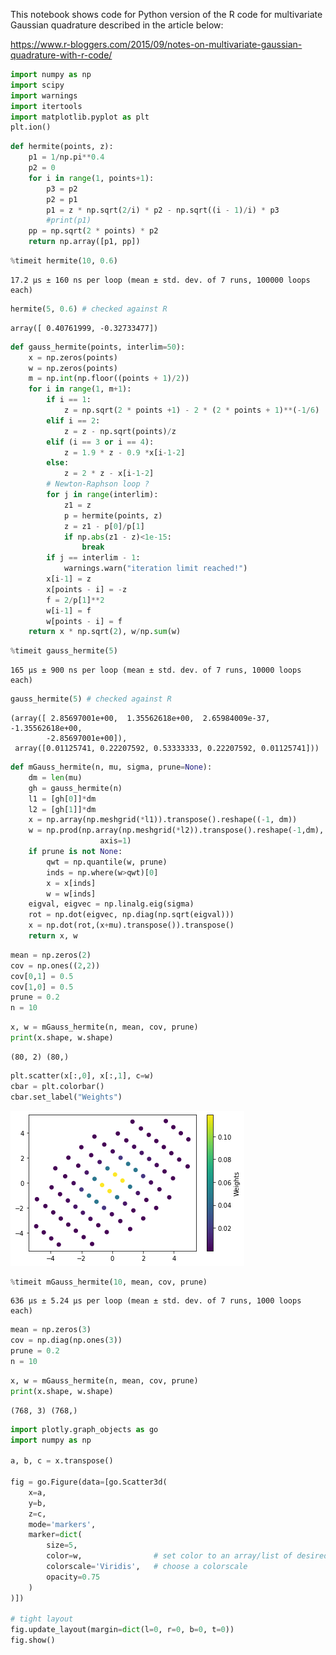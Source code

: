 This notebook shows code for Python version of the R code for multivariate Gaussian quadrature described in the article below:

https://www.r-bloggers.com/2015/09/notes-on-multivariate-gaussian-quadrature-with-r-code/


```python
import numpy as np
import scipy
import warnings
import itertools
import matplotlib.pyplot as plt
plt.ion()
```


```python
def hermite(points, z):
    p1 = 1/np.pi**0.4
    p2 = 0
    for i in range(1, points+1):
        p3 = p2
        p2 = p1
        p1 = z * np.sqrt(2/i) * p2 - np.sqrt((i - 1)/i) * p3
        #print(p1)
    pp = np.sqrt(2 * points) * p2
    return np.array([p1, pp])
```


```python
%timeit hermite(10, 0.6)
```

    17.2 µs ± 160 ns per loop (mean ± std. dev. of 7 runs, 100000 loops each)



```python
hermite(5, 0.6) # checked against R
```




    array([ 0.40761999, -0.32733477])




```python
def gauss_hermite(points, interlim=50):
    x = np.zeros(points)
    w = np.zeros(points)
    m = np.int(np.floor((points + 1)/2))
    for i in range(1, m+1):
        if i == 1:
            z = np.sqrt(2 * points +1) - 2 * (2 * points + 1)**(-1/6)
        elif i == 2:
            z = z - np.sqrt(points)/z
        elif (i == 3 or i == 4):
            z = 1.9 * z - 0.9 *x[i-1-2]
        else:
            z = 2 * z - x[i-1-2]
        # Newton-Raphson loop ?
        for j in range(interlim):
            z1 = z
            p = hermite(points, z)
            z = z1 - p[0]/p[1]
            if np.abs(z1 - z)<1e-15:
                break
        if j == interlim - 1:
            warnings.warn("iteration limit reached!")
        x[i-1] = z
        x[points - i] = -z
        f = 2/p[1]**2
        w[i-1] = f
        w[points - i] = f
    return x * np.sqrt(2), w/np.sum(w)
```


```python
%timeit gauss_hermite(5)
```

    165 µs ± 900 ns per loop (mean ± std. dev. of 7 runs, 10000 loops each)



```python
gauss_hermite(5) # checked against R
```




    (array([ 2.85697001e+00,  1.35562618e+00,  2.65984009e-37, -1.35562618e+00,
            -2.85697001e+00]),
     array([0.01125741, 0.22207592, 0.53333333, 0.22207592, 0.01125741]))




```python
def mGauss_hermite(n, mu, sigma, prune=None):
    dm = len(mu)
    gh = gauss_hermite(n)
    l1 = [gh[0]]*dm
    l2 = [gh[1]]*dm
    x = np.array(np.meshgrid(*l1)).transpose().reshape((-1, dm))
    w = np.prod(np.array(np.meshgrid(*l2)).transpose().reshape(-1,dm),
                    axis=1)
    if prune is not None:
        qwt = np.quantile(w, prune)
        inds = np.where(w>qwt)[0]
        x = x[inds]
        w = w[inds]
    eigval, eigvec = np.linalg.eig(sigma)
    rot = np.dot(eigvec, np.diag(np.sqrt(eigval)))
    x = np.dot(rot,(x+mu).transpose()).transpose()
    return x, w
```


```python
mean = np.zeros(2)
cov = np.ones((2,2))
cov[0,1] = 0.5
cov[1,0] = 0.5
prune = 0.2
n = 10
```


```python
x, w = mGauss_hermite(n, mean, cov, prune)
print(x.shape, w.shape)
```

    (80, 2) (80,)



```python
plt.scatter(x[:,0], x[:,1], c=w)
cbar = plt.colorbar()
cbar.set_label("Weights")
```


    
![png](output_11_0.png)
    



```python
%timeit mGauss_hermite(10, mean, cov, prune)
```

    636 µs ± 5.24 µs per loop (mean ± std. dev. of 7 runs, 1000 loops each)



```python
mean = np.zeros(3)
cov = np.diag(np.ones(3))
prune = 0.2
n = 10
```


```python
x, w = mGauss_hermite(n, mean, cov, prune)
print(x.shape, w.shape)
```

    (768, 3) (768,)



```python
import plotly.graph_objects as go
import numpy as np

a, b, c = x.transpose()

fig = go.Figure(data=[go.Scatter3d(
    x=a,
    y=b,
    z=c,
    mode='markers',
    marker=dict(
        size=5,
        color=w,                # set color to an array/list of desired values
        colorscale='Viridis',   # choose a colorscale
        opacity=0.75
    )
)])

# tight layout
fig.update_layout(margin=dict(l=0, r=0, b=0, t=0))
fig.show()
```


<div>                            <div id="03015c78-48ee-4457-896e-cdd3e3028639" class="plotly-graph-div" style="height:525px; width:100%;"></div>            <script type="text/javascript">                require(["plotly"], function(Plotly) {                    window.PLOTLYENV=window.PLOTLYENV || {};                                    if (document.getElementById("03015c78-48ee-4457-896e-cdd3e3028639")) {                    Plotly.newPlot(                        "03015c78-48ee-4457-896e-cdd3e3028639",                        [{"marker": {"color": [1.126215490283116e-09, 1.126215490283116e-09, 1.5744766898207502e-09, 1.1161606031716311e-08, 2.8392802084264483e-08, 2.8392802084264483e-08, 1.1161606031716311e-08, 1.5744766898207502e-09, 1.1161606031716311e-08, 7.912562314366763e-08, 2.0127911264099636e-07, 2.0127911264099636e-07, 7.912562314366763e-08, 1.1161606031716311e-08, 1.126215490283116e-09, 2.8392802084264483e-08, 2.0127911264099636e-07, 5.120121596007824e-07, 5.120121596007824e-07, 2.0127911264099636e-07, 2.8392802084264483e-08, 1.126215490283116e-09, 1.126215490283116e-09, 2.8392802084264483e-08, 2.0127911264099636e-07, 5.120121596007824e-07, 5.120121596007824e-07, 2.0127911264099636e-07, 2.8392802084264483e-08, 1.126215490283116e-09, 1.1161606031716311e-08, 7.912562314366763e-08, 2.0127911264099636e-07, 2.0127911264099636e-07, 7.912562314366763e-08, 1.1161606031716311e-08, 1.5744766898207502e-09, 1.1161606031716311e-08, 2.8392802084264483e-08, 2.8392802084264483e-08, 1.1161606031716311e-08, 1.5744766898207502e-09, 1.126215490283116e-09, 1.126215490283116e-09, 1.126215490283116e-09, 1.126215490283116e-09, 1.0982881425904309e-08, 7.785862843288886e-08, 1.9805614186396568e-07, 1.9805614186396568e-07, 7.785862843288886e-08, 1.0982881425904309e-08, 1.0982881425904309e-08, 2.7688731093749593e-07, 1.96287890436632e-06, 4.993155294021879e-06, 4.993155294021879e-06, 1.96287890436632e-06, 2.7688731093749593e-07, 1.0982881425904309e-08, 7.785862843288886e-08, 1.96287890436632e-06, 1.3915024058563921e-05, 3.539692432880396e-05, 3.539692432880396e-05, 1.3915024058563921e-05, 1.96287890436632e-06, 7.785862843288886e-08, 1.126215490283116e-09, 1.9805614186396568e-07, 4.993155294021879e-06, 3.539692432880396e-05, 9.004240644254995e-05, 9.004240644254995e-05, 3.539692432880396e-05, 4.993155294021879e-06, 1.9805614186396568e-07, 1.126215490283116e-09, 1.126215490283116e-09, 1.9805614186396568e-07, 4.993155294021879e-06, 3.539692432880396e-05, 9.004240644254995e-05, 9.004240644254995e-05, 3.539692432880396e-05, 4.993155294021879e-06, 1.9805614186396568e-07, 1.126215490283116e-09, 7.785862843288886e-08, 1.96287890436632e-06, 1.3915024058563921e-05, 3.539692432880396e-05, 3.539692432880396e-05, 1.3915024058563921e-05, 1.96287890436632e-06, 7.785862843288886e-08, 1.0982881425904309e-08, 2.7688731093749593e-07, 1.96287890436632e-06, 4.993155294021879e-06, 4.993155294021879e-06, 1.96287890436632e-06, 2.7688731093749593e-07, 1.0982881425904309e-08, 1.0982881425904309e-08, 7.785862843288886e-08, 1.9805614186396568e-07, 1.9805614186396568e-07, 7.785862843288886e-08, 1.0982881425904309e-08, 1.126215490283116e-09, 1.126215490283116e-09, 1.5744766898207502e-09, 1.1161606031716311e-08, 2.8392802084264483e-08, 2.8392802084264483e-08, 1.1161606031716311e-08, 1.5744766898207502e-09, 1.098288142590431e-08, 2.7688731093749593e-07, 1.96287890436632e-06, 4.9931552940218794e-06, 4.9931552940218794e-06, 1.96287890436632e-06, 2.7688731093749593e-07, 1.098288142590431e-08, 1.5744766898207502e-09, 2.7688731093749593e-07, 6.980552733399375e-06, 4.948576247432064e-05, 0.00012588147762336457, 0.00012588147762336457, 4.948576247432064e-05, 6.980552733399375e-06, 2.7688731093749593e-07, 1.5744766898207502e-09, 1.1161606031716311e-08, 1.96287890436632e-06, 4.948576247432064e-05, 0.0003508089948161382, 0.0008923850502240638, 0.0008923850502240638, 0.0003508089948161382, 4.948576247432064e-05, 1.96287890436632e-06, 1.1161606031716311e-08, 2.8392802084264483e-08, 4.9931552940218794e-06, 0.00012588147762336457, 0.0008923850502240638, 0.0022700417880698273, 0.0022700417880698273, 0.0008923850502240638, 0.00012588147762336457, 4.9931552940218794e-06, 2.8392802084264483e-08, 2.8392802084264483e-08, 4.9931552940218794e-06, 0.00012588147762336457, 0.0008923850502240638, 0.0022700417880698273, 0.0022700417880698273, 0.0008923850502240638, 0.00012588147762336457, 4.9931552940218794e-06, 2.8392802084264483e-08, 1.1161606031716311e-08, 1.96287890436632e-06, 4.948576247432064e-05, 0.0003508089948161382, 0.0008923850502240638, 0.0008923850502240638, 0.0003508089948161382, 4.948576247432064e-05, 1.96287890436632e-06, 1.1161606031716311e-08, 1.5744766898207502e-09, 2.7688731093749593e-07, 6.980552733399375e-06, 4.948576247432064e-05, 0.00012588147762336457, 0.00012588147762336457, 4.948576247432064e-05, 6.980552733399375e-06, 2.7688731093749593e-07, 1.5744766898207502e-09, 1.098288142590431e-08, 2.7688731093749593e-07, 1.96287890436632e-06, 4.9931552940218794e-06, 4.9931552940218794e-06, 1.96287890436632e-06, 2.7688731093749593e-07, 1.098288142590431e-08, 1.5744766898207502e-09, 1.1161606031716311e-08, 2.8392802084264483e-08, 2.8392802084264483e-08, 1.1161606031716311e-08, 1.5744766898207502e-09, 1.1161606031716311e-08, 7.912562314366763e-08, 2.0127911264099639e-07, 2.0127911264099639e-07, 7.912562314366763e-08, 1.1161606031716311e-08, 7.785862843288886e-08, 1.96287890436632e-06, 1.3915024058563921e-05, 3.539692432880396e-05, 3.539692432880396e-05, 1.3915024058563921e-05, 1.96287890436632e-06, 7.785862843288886e-08, 1.1161606031716311e-08, 1.96287890436632e-06, 4.948576247432064e-05, 0.00035080899481613814, 0.0008923850502240639, 0.0008923850502240639, 0.00035080899481613814, 4.948576247432064e-05, 1.96287890436632e-06, 1.1161606031716311e-08, 7.912562314366763e-08, 1.3915024058563921e-05, 0.00035080899481613814, 0.0024869163308895497, 0.006326197411235313, 0.006326197411235313, 0.0024869163308895497, 0.00035080899481613814, 1.3915024058563921e-05, 7.912562314366763e-08, 2.0127911264099639e-07, 3.539692432880396e-05, 0.0008923850502240639, 0.006326197411235313, 0.01609252920527699, 0.01609252920527699, 0.006326197411235313, 0.0008923850502240639, 3.539692432880396e-05, 2.0127911264099639e-07, 2.0127911264099639e-07, 3.539692432880396e-05, 0.0008923850502240639, 0.006326197411235313, 0.01609252920527699, 0.01609252920527699, 0.006326197411235313, 0.0008923850502240639, 3.539692432880396e-05, 2.0127911264099639e-07, 7.912562314366763e-08, 1.3915024058563921e-05, 0.00035080899481613814, 0.0024869163308895497, 0.006326197411235313, 0.006326197411235313, 0.0024869163308895497, 0.00035080899481613814, 1.3915024058563921e-05, 7.912562314366763e-08, 1.1161606031716311e-08, 1.96287890436632e-06, 4.948576247432064e-05, 0.00035080899481613814, 0.0008923850502240639, 0.0008923850502240639, 0.00035080899481613814, 4.948576247432064e-05, 1.96287890436632e-06, 1.1161606031716311e-08, 7.785862843288886e-08, 1.96287890436632e-06, 1.3915024058563921e-05, 3.539692432880396e-05, 3.539692432880396e-05, 1.3915024058563921e-05, 1.96287890436632e-06, 7.785862843288886e-08, 1.1161606031716311e-08, 7.912562314366763e-08, 2.0127911264099639e-07, 2.0127911264099639e-07, 7.912562314366763e-08, 1.1161606031716311e-08, 1.1262154902831158e-09, 2.839280208426448e-08, 2.0127911264099639e-07, 5.120121596007825e-07, 5.120121596007825e-07, 2.0127911264099639e-07, 2.839280208426448e-08, 1.1262154902831158e-09, 1.1262154902831158e-09, 1.9805614186396568e-07, 4.993155294021879e-06, 3.539692432880396e-05, 9.004240644254996e-05, 9.004240644254996e-05, 3.539692432880396e-05, 4.993155294021879e-06, 1.9805614186396568e-07, 1.1262154902831158e-09, 2.839280208426448e-08, 4.993155294021879e-06, 0.00012588147762336457, 0.0008923850502240639, 0.0022700417880698273, 0.0022700417880698273, 0.0008923850502240639, 0.00012588147762336457, 4.993155294021879e-06, 2.839280208426448e-08, 2.0127911264099639e-07, 3.539692432880396e-05, 0.0008923850502240639, 0.006326197411235314, 0.01609252920527699, 0.01609252920527699, 0.006326197411235314, 0.0008923850502240639, 3.539692432880396e-05, 2.0127911264099639e-07, 5.120121596007825e-07, 9.004240644254996e-05, 0.0022700417880698273, 0.01609252920527699, 0.04093604410174802, 0.04093604410174802, 0.01609252920527699, 0.0022700417880698273, 9.004240644254996e-05, 5.120121596007825e-07, 5.120121596007825e-07, 9.004240644254996e-05, 0.0022700417880698273, 0.01609252920527699, 0.04093604410174802, 0.04093604410174802, 0.01609252920527699, 0.0022700417880698273, 9.004240644254996e-05, 5.120121596007825e-07, 2.0127911264099639e-07, 3.539692432880396e-05, 0.0008923850502240639, 0.006326197411235314, 0.01609252920527699, 0.01609252920527699, 0.006326197411235314, 0.0008923850502240639, 3.539692432880396e-05, 2.0127911264099639e-07, 2.839280208426448e-08, 4.993155294021879e-06, 0.00012588147762336457, 0.0008923850502240639, 0.0022700417880698273, 0.0022700417880698273, 0.0008923850502240639, 0.00012588147762336457, 4.993155294021879e-06, 2.839280208426448e-08, 1.1262154902831158e-09, 1.9805614186396568e-07, 4.993155294021879e-06, 3.539692432880396e-05, 9.004240644254996e-05, 9.004240644254996e-05, 3.539692432880396e-05, 4.993155294021879e-06, 1.9805614186396568e-07, 1.1262154902831158e-09, 1.1262154902831158e-09, 2.839280208426448e-08, 2.0127911264099639e-07, 5.120121596007825e-07, 5.120121596007825e-07, 2.0127911264099639e-07, 2.839280208426448e-08, 1.1262154902831158e-09, 1.1262154902831158e-09, 2.839280208426448e-08, 2.0127911264099639e-07, 5.120121596007825e-07, 5.120121596007825e-07, 2.0127911264099639e-07, 2.839280208426448e-08, 1.1262154902831158e-09, 1.1262154902831158e-09, 1.9805614186396568e-07, 4.993155294021879e-06, 3.539692432880396e-05, 9.004240644254996e-05, 9.004240644254996e-05, 3.539692432880396e-05, 4.993155294021879e-06, 1.9805614186396568e-07, 1.1262154902831158e-09, 2.839280208426448e-08, 4.993155294021879e-06, 0.00012588147762336457, 0.0008923850502240639, 0.0022700417880698273, 0.0022700417880698273, 0.0008923850502240639, 0.00012588147762336457, 4.993155294021879e-06, 2.839280208426448e-08, 2.0127911264099639e-07, 3.539692432880396e-05, 0.0008923850502240639, 0.006326197411235314, 0.01609252920527699, 0.01609252920527699, 0.006326197411235314, 0.0008923850502240639, 3.539692432880396e-05, 2.0127911264099639e-07, 5.120121596007825e-07, 9.004240644254996e-05, 0.0022700417880698273, 0.01609252920527699, 0.04093604410174802, 0.04093604410174802, 0.01609252920527699, 0.0022700417880698273, 9.004240644254996e-05, 5.120121596007825e-07, 5.120121596007825e-07, 9.004240644254996e-05, 0.0022700417880698273, 0.01609252920527699, 0.04093604410174802, 0.04093604410174802, 0.01609252920527699, 0.0022700417880698273, 9.004240644254996e-05, 5.120121596007825e-07, 2.0127911264099639e-07, 3.539692432880396e-05, 0.0008923850502240639, 0.006326197411235314, 0.01609252920527699, 0.01609252920527699, 0.006326197411235314, 0.0008923850502240639, 3.539692432880396e-05, 2.0127911264099639e-07, 2.839280208426448e-08, 4.993155294021879e-06, 0.00012588147762336457, 0.0008923850502240639, 0.0022700417880698273, 0.0022700417880698273, 0.0008923850502240639, 0.00012588147762336457, 4.993155294021879e-06, 2.839280208426448e-08, 1.1262154902831158e-09, 1.9805614186396568e-07, 4.993155294021879e-06, 3.539692432880396e-05, 9.004240644254996e-05, 9.004240644254996e-05, 3.539692432880396e-05, 4.993155294021879e-06, 1.9805614186396568e-07, 1.1262154902831158e-09, 1.1262154902831158e-09, 2.839280208426448e-08, 2.0127911264099639e-07, 5.120121596007825e-07, 5.120121596007825e-07, 2.0127911264099639e-07, 2.839280208426448e-08, 1.1262154902831158e-09, 1.1161606031716311e-08, 7.912562314366763e-08, 2.0127911264099639e-07, 2.0127911264099639e-07, 7.912562314366763e-08, 1.1161606031716311e-08, 7.785862843288886e-08, 1.96287890436632e-06, 1.3915024058563921e-05, 3.539692432880396e-05, 3.539692432880396e-05, 1.3915024058563921e-05, 1.96287890436632e-06, 7.785862843288886e-08, 1.1161606031716311e-08, 1.96287890436632e-06, 4.948576247432064e-05, 0.00035080899481613814, 0.0008923850502240639, 0.0008923850502240639, 0.00035080899481613814, 4.948576247432064e-05, 1.96287890436632e-06, 1.1161606031716311e-08, 7.912562314366763e-08, 1.3915024058563921e-05, 0.00035080899481613814, 0.0024869163308895497, 0.006326197411235313, 0.006326197411235313, 0.0024869163308895497, 0.00035080899481613814, 1.3915024058563921e-05, 7.912562314366763e-08, 2.0127911264099639e-07, 3.539692432880396e-05, 0.0008923850502240639, 0.006326197411235313, 0.01609252920527699, 0.01609252920527699, 0.006326197411235313, 0.0008923850502240639, 3.539692432880396e-05, 2.0127911264099639e-07, 2.0127911264099639e-07, 3.539692432880396e-05, 0.0008923850502240639, 0.006326197411235313, 0.01609252920527699, 0.01609252920527699, 0.006326197411235313, 0.0008923850502240639, 3.539692432880396e-05, 2.0127911264099639e-07, 7.912562314366763e-08, 1.3915024058563921e-05, 0.00035080899481613814, 0.0024869163308895497, 0.006326197411235313, 0.006326197411235313, 0.0024869163308895497, 0.00035080899481613814, 1.3915024058563921e-05, 7.912562314366763e-08, 1.1161606031716311e-08, 1.96287890436632e-06, 4.948576247432064e-05, 0.00035080899481613814, 0.0008923850502240639, 0.0008923850502240639, 0.00035080899481613814, 4.948576247432064e-05, 1.96287890436632e-06, 1.1161606031716311e-08, 7.785862843288886e-08, 1.96287890436632e-06, 1.3915024058563921e-05, 3.539692432880396e-05, 3.539692432880396e-05, 1.3915024058563921e-05, 1.96287890436632e-06, 7.785862843288886e-08, 1.1161606031716311e-08, 7.912562314366763e-08, 2.0127911264099639e-07, 2.0127911264099639e-07, 7.912562314366763e-08, 1.1161606031716311e-08, 1.5744766898207502e-09, 1.1161606031716311e-08, 2.8392802084264483e-08, 2.8392802084264483e-08, 1.1161606031716311e-08, 1.5744766898207502e-09, 1.098288142590431e-08, 2.7688731093749593e-07, 1.96287890436632e-06, 4.9931552940218794e-06, 4.9931552940218794e-06, 1.96287890436632e-06, 2.7688731093749593e-07, 1.098288142590431e-08, 1.5744766898207502e-09, 2.7688731093749593e-07, 6.980552733399375e-06, 4.948576247432064e-05, 0.00012588147762336457, 0.00012588147762336457, 4.948576247432064e-05, 6.980552733399375e-06, 2.7688731093749593e-07, 1.5744766898207502e-09, 1.1161606031716311e-08, 1.96287890436632e-06, 4.948576247432064e-05, 0.0003508089948161382, 0.0008923850502240638, 0.0008923850502240638, 0.0003508089948161382, 4.948576247432064e-05, 1.96287890436632e-06, 1.1161606031716311e-08, 2.8392802084264483e-08, 4.9931552940218794e-06, 0.00012588147762336457, 0.0008923850502240638, 0.0022700417880698273, 0.0022700417880698273, 0.0008923850502240638, 0.00012588147762336457, 4.9931552940218794e-06, 2.8392802084264483e-08, 2.8392802084264483e-08, 4.9931552940218794e-06, 0.00012588147762336457, 0.0008923850502240638, 0.0022700417880698273, 0.0022700417880698273, 0.0008923850502240638, 0.00012588147762336457, 4.9931552940218794e-06, 2.8392802084264483e-08, 1.1161606031716311e-08, 1.96287890436632e-06, 4.948576247432064e-05, 0.0003508089948161382, 0.0008923850502240638, 0.0008923850502240638, 0.0003508089948161382, 4.948576247432064e-05, 1.96287890436632e-06, 1.1161606031716311e-08, 1.5744766898207502e-09, 2.7688731093749593e-07, 6.980552733399375e-06, 4.948576247432064e-05, 0.00012588147762336457, 0.00012588147762336457, 4.948576247432064e-05, 6.980552733399375e-06, 2.7688731093749593e-07, 1.5744766898207502e-09, 1.098288142590431e-08, 2.7688731093749593e-07, 1.96287890436632e-06, 4.9931552940218794e-06, 4.9931552940218794e-06, 1.96287890436632e-06, 2.7688731093749593e-07, 1.098288142590431e-08, 1.5744766898207502e-09, 1.1161606031716311e-08, 2.8392802084264483e-08, 2.8392802084264483e-08, 1.1161606031716311e-08, 1.5744766898207502e-09, 1.126215490283116e-09, 1.126215490283116e-09, 1.0982881425904309e-08, 7.785862843288886e-08, 1.9805614186396568e-07, 1.9805614186396568e-07, 7.785862843288886e-08, 1.0982881425904309e-08, 1.0982881425904309e-08, 2.7688731093749593e-07, 1.96287890436632e-06, 4.993155294021879e-06, 4.993155294021879e-06, 1.96287890436632e-06, 2.7688731093749593e-07, 1.0982881425904309e-08, 7.785862843288886e-08, 1.96287890436632e-06, 1.3915024058563921e-05, 3.539692432880396e-05, 3.539692432880396e-05, 1.3915024058563921e-05, 1.96287890436632e-06, 7.785862843288886e-08, 1.126215490283116e-09, 1.9805614186396568e-07, 4.993155294021879e-06, 3.539692432880396e-05, 9.004240644254995e-05, 9.004240644254995e-05, 3.539692432880396e-05, 4.993155294021879e-06, 1.9805614186396568e-07, 1.126215490283116e-09, 1.126215490283116e-09, 1.9805614186396568e-07, 4.993155294021879e-06, 3.539692432880396e-05, 9.004240644254995e-05, 9.004240644254995e-05, 3.539692432880396e-05, 4.993155294021879e-06, 1.9805614186396568e-07, 1.126215490283116e-09, 7.785862843288886e-08, 1.96287890436632e-06, 1.3915024058563921e-05, 3.539692432880396e-05, 3.539692432880396e-05, 1.3915024058563921e-05, 1.96287890436632e-06, 7.785862843288886e-08, 1.0982881425904309e-08, 2.7688731093749593e-07, 1.96287890436632e-06, 4.993155294021879e-06, 4.993155294021879e-06, 1.96287890436632e-06, 2.7688731093749593e-07, 1.0982881425904309e-08, 1.0982881425904309e-08, 7.785862843288886e-08, 1.9805614186396568e-07, 1.9805614186396568e-07, 7.785862843288886e-08, 1.0982881425904309e-08, 1.126215490283116e-09, 1.126215490283116e-09, 1.126215490283116e-09, 1.126215490283116e-09, 1.5744766898207502e-09, 1.1161606031716311e-08, 2.8392802084264483e-08, 2.8392802084264483e-08, 1.1161606031716311e-08, 1.5744766898207502e-09, 1.1161606031716311e-08, 7.912562314366763e-08, 2.0127911264099636e-07, 2.0127911264099636e-07, 7.912562314366763e-08, 1.1161606031716311e-08, 1.126215490283116e-09, 2.8392802084264483e-08, 2.0127911264099636e-07, 5.120121596007824e-07, 5.120121596007824e-07, 2.0127911264099636e-07, 2.8392802084264483e-08, 1.126215490283116e-09, 1.126215490283116e-09, 2.8392802084264483e-08, 2.0127911264099636e-07, 5.120121596007824e-07, 5.120121596007824e-07, 2.0127911264099636e-07, 2.8392802084264483e-08, 1.126215490283116e-09, 1.1161606031716311e-08, 7.912562314366763e-08, 2.0127911264099636e-07, 2.0127911264099636e-07, 7.912562314366763e-08, 1.1161606031716311e-08, 1.5744766898207502e-09, 1.1161606031716311e-08, 2.8392802084264483e-08, 2.8392802084264483e-08, 1.1161606031716311e-08, 1.5744766898207502e-09, 1.126215490283116e-09, 1.126215490283116e-09], "colorscale": [[0.0, "#440154"], [0.1111111111111111, "#482878"], [0.2222222222222222, "#3e4989"], [0.3333333333333333, "#31688e"], [0.4444444444444444, "#26828e"], [0.5555555555555556, "#1f9e89"], [0.6666666666666666, "#35b779"], [0.7777777777777778, "#6ece58"], [0.8888888888888888, "#b5de2b"], [1.0, "#fde725"]], "opacity": 0.75, "size": 5}, "mode": "markers", "type": "scatter3d", "x": [3.581823483551927, 3.581823483551927, 2.4843258416389546, 2.4843258416389546, 2.4843258416389546, 2.4843258416389546, 2.4843258416389546, 2.4843258416389546, 1.4659890943911582, 1.4659890943911582, 1.4659890943911582, 1.4659890943911582, 1.4659890943911582, 1.4659890943911582, 0.48493570751549775, 0.48493570751549775, 0.48493570751549775, 0.48493570751549775, 0.48493570751549775, 0.48493570751549775, 0.48493570751549775, 0.48493570751549775, -0.48493570751549775, -0.48493570751549775, -0.48493570751549775, -0.48493570751549775, -0.48493570751549775, -0.48493570751549775, -0.48493570751549775, -0.48493570751549775, -1.4659890943911582, -1.4659890943911582, -1.4659890943911582, -1.4659890943911582, -1.4659890943911582, -1.4659890943911582, -2.4843258416389546, -2.4843258416389546, -2.4843258416389546, -2.4843258416389546, -2.4843258416389546, -2.4843258416389546, -3.581823483551927, -3.581823483551927, 4.859462828332312, 4.859462828332312, 3.581823483551927, 3.581823483551927, 3.581823483551927, 3.581823483551927, 3.581823483551927, 3.581823483551927, 2.4843258416389546, 2.4843258416389546, 2.4843258416389546, 2.4843258416389546, 2.4843258416389546, 2.4843258416389546, 2.4843258416389546, 2.4843258416389546, 1.4659890943911582, 1.4659890943911582, 1.4659890943911582, 1.4659890943911582, 1.4659890943911582, 1.4659890943911582, 1.4659890943911582, 1.4659890943911582, 0.48493570751549775, 0.48493570751549775, 0.48493570751549775, 0.48493570751549775, 0.48493570751549775, 0.48493570751549775, 0.48493570751549775, 0.48493570751549775, 0.48493570751549775, 0.48493570751549775, -0.48493570751549775, -0.48493570751549775, -0.48493570751549775, -0.48493570751549775, -0.48493570751549775, -0.48493570751549775, -0.48493570751549775, -0.48493570751549775, -0.48493570751549775, -0.48493570751549775, -1.4659890943911582, -1.4659890943911582, -1.4659890943911582, -1.4659890943911582, -1.4659890943911582, -1.4659890943911582, -1.4659890943911582, -1.4659890943911582, -2.4843258416389546, -2.4843258416389546, -2.4843258416389546, -2.4843258416389546, -2.4843258416389546, -2.4843258416389546, -2.4843258416389546, -2.4843258416389546, -3.581823483551927, -3.581823483551927, -3.581823483551927, -3.581823483551927, -3.581823483551927, -3.581823483551927, -4.859462828332312, -4.859462828332312, 4.859462828332312, 4.859462828332312, 4.859462828332312, 4.859462828332312, 4.859462828332312, 4.859462828332312, 3.581823483551927, 3.581823483551927, 3.581823483551927, 3.581823483551927, 3.581823483551927, 3.581823483551927, 3.581823483551927, 3.581823483551927, 2.4843258416389546, 2.4843258416389546, 2.4843258416389546, 2.4843258416389546, 2.4843258416389546, 2.4843258416389546, 2.4843258416389546, 2.4843258416389546, 2.4843258416389546, 2.4843258416389546, 1.4659890943911582, 1.4659890943911582, 1.4659890943911582, 1.4659890943911582, 1.4659890943911582, 1.4659890943911582, 1.4659890943911582, 1.4659890943911582, 1.4659890943911582, 1.4659890943911582, 0.48493570751549775, 0.48493570751549775, 0.48493570751549775, 0.48493570751549775, 0.48493570751549775, 0.48493570751549775, 0.48493570751549775, 0.48493570751549775, 0.48493570751549775, 0.48493570751549775, -0.48493570751549775, -0.48493570751549775, -0.48493570751549775, -0.48493570751549775, -0.48493570751549775, -0.48493570751549775, -0.48493570751549775, -0.48493570751549775, -0.48493570751549775, -0.48493570751549775, -1.4659890943911582, -1.4659890943911582, -1.4659890943911582, -1.4659890943911582, -1.4659890943911582, -1.4659890943911582, -1.4659890943911582, -1.4659890943911582, -1.4659890943911582, -1.4659890943911582, -2.4843258416389546, -2.4843258416389546, -2.4843258416389546, -2.4843258416389546, -2.4843258416389546, -2.4843258416389546, -2.4843258416389546, -2.4843258416389546, -2.4843258416389546, -2.4843258416389546, -3.581823483551927, -3.581823483551927, -3.581823483551927, -3.581823483551927, -3.581823483551927, -3.581823483551927, -3.581823483551927, -3.581823483551927, -4.859462828332312, -4.859462828332312, -4.859462828332312, -4.859462828332312, -4.859462828332312, -4.859462828332312, 4.859462828332312, 4.859462828332312, 4.859462828332312, 4.859462828332312, 4.859462828332312, 4.859462828332312, 3.581823483551927, 3.581823483551927, 3.581823483551927, 3.581823483551927, 3.581823483551927, 3.581823483551927, 3.581823483551927, 3.581823483551927, 2.4843258416389546, 2.4843258416389546, 2.4843258416389546, 2.4843258416389546, 2.4843258416389546, 2.4843258416389546, 2.4843258416389546, 2.4843258416389546, 2.4843258416389546, 2.4843258416389546, 1.4659890943911582, 1.4659890943911582, 1.4659890943911582, 1.4659890943911582, 1.4659890943911582, 1.4659890943911582, 1.4659890943911582, 1.4659890943911582, 1.4659890943911582, 1.4659890943911582, 0.48493570751549775, 0.48493570751549775, 0.48493570751549775, 0.48493570751549775, 0.48493570751549775, 0.48493570751549775, 0.48493570751549775, 0.48493570751549775, 0.48493570751549775, 0.48493570751549775, -0.48493570751549775, -0.48493570751549775, -0.48493570751549775, -0.48493570751549775, -0.48493570751549775, -0.48493570751549775, -0.48493570751549775, -0.48493570751549775, -0.48493570751549775, -0.48493570751549775, -1.4659890943911582, -1.4659890943911582, -1.4659890943911582, -1.4659890943911582, -1.4659890943911582, -1.4659890943911582, -1.4659890943911582, -1.4659890943911582, -1.4659890943911582, -1.4659890943911582, -2.4843258416389546, -2.4843258416389546, -2.4843258416389546, -2.4843258416389546, -2.4843258416389546, -2.4843258416389546, -2.4843258416389546, -2.4843258416389546, -2.4843258416389546, -2.4843258416389546, -3.581823483551927, -3.581823483551927, -3.581823483551927, -3.581823483551927, -3.581823483551927, -3.581823483551927, -3.581823483551927, -3.581823483551927, -4.859462828332312, -4.859462828332312, -4.859462828332312, -4.859462828332312, -4.859462828332312, -4.859462828332312, 4.859462828332312, 4.859462828332312, 4.859462828332312, 4.859462828332312, 4.859462828332312, 4.859462828332312, 4.859462828332312, 4.859462828332312, 3.581823483551927, 3.581823483551927, 3.581823483551927, 3.581823483551927, 3.581823483551927, 3.581823483551927, 3.581823483551927, 3.581823483551927, 3.581823483551927, 3.581823483551927, 2.4843258416389546, 2.4843258416389546, 2.4843258416389546, 2.4843258416389546, 2.4843258416389546, 2.4843258416389546, 2.4843258416389546, 2.4843258416389546, 2.4843258416389546, 2.4843258416389546, 1.4659890943911582, 1.4659890943911582, 1.4659890943911582, 1.4659890943911582, 1.4659890943911582, 1.4659890943911582, 1.4659890943911582, 1.4659890943911582, 1.4659890943911582, 1.4659890943911582, 0.48493570751549775, 0.48493570751549775, 0.48493570751549775, 0.48493570751549775, 0.48493570751549775, 0.48493570751549775, 0.48493570751549775, 0.48493570751549775, 0.48493570751549775, 0.48493570751549775, -0.48493570751549775, -0.48493570751549775, -0.48493570751549775, -0.48493570751549775, -0.48493570751549775, -0.48493570751549775, -0.48493570751549775, -0.48493570751549775, -0.48493570751549775, -0.48493570751549775, -1.4659890943911582, -1.4659890943911582, -1.4659890943911582, -1.4659890943911582, -1.4659890943911582, -1.4659890943911582, -1.4659890943911582, -1.4659890943911582, -1.4659890943911582, -1.4659890943911582, -2.4843258416389546, -2.4843258416389546, -2.4843258416389546, -2.4843258416389546, -2.4843258416389546, -2.4843258416389546, -2.4843258416389546, -2.4843258416389546, -2.4843258416389546, -2.4843258416389546, -3.581823483551927, -3.581823483551927, -3.581823483551927, -3.581823483551927, -3.581823483551927, -3.581823483551927, -3.581823483551927, -3.581823483551927, -3.581823483551927, -3.581823483551927, -4.859462828332312, -4.859462828332312, -4.859462828332312, -4.859462828332312, -4.859462828332312, -4.859462828332312, -4.859462828332312, -4.859462828332312, 4.859462828332312, 4.859462828332312, 4.859462828332312, 4.859462828332312, 4.859462828332312, 4.859462828332312, 4.859462828332312, 4.859462828332312, 3.581823483551927, 3.581823483551927, 3.581823483551927, 3.581823483551927, 3.581823483551927, 3.581823483551927, 3.581823483551927, 3.581823483551927, 3.581823483551927, 3.581823483551927, 2.4843258416389546, 2.4843258416389546, 2.4843258416389546, 2.4843258416389546, 2.4843258416389546, 2.4843258416389546, 2.4843258416389546, 2.4843258416389546, 2.4843258416389546, 2.4843258416389546, 1.4659890943911582, 1.4659890943911582, 1.4659890943911582, 1.4659890943911582, 1.4659890943911582, 1.4659890943911582, 1.4659890943911582, 1.4659890943911582, 1.4659890943911582, 1.4659890943911582, 0.48493570751549775, 0.48493570751549775, 0.48493570751549775, 0.48493570751549775, 0.48493570751549775, 0.48493570751549775, 0.48493570751549775, 0.48493570751549775, 0.48493570751549775, 0.48493570751549775, -0.48493570751549775, -0.48493570751549775, -0.48493570751549775, -0.48493570751549775, -0.48493570751549775, -0.48493570751549775, -0.48493570751549775, -0.48493570751549775, -0.48493570751549775, -0.48493570751549775, -1.4659890943911582, -1.4659890943911582, -1.4659890943911582, -1.4659890943911582, -1.4659890943911582, -1.4659890943911582, -1.4659890943911582, -1.4659890943911582, -1.4659890943911582, -1.4659890943911582, -2.4843258416389546, -2.4843258416389546, -2.4843258416389546, -2.4843258416389546, -2.4843258416389546, -2.4843258416389546, -2.4843258416389546, -2.4843258416389546, -2.4843258416389546, -2.4843258416389546, -3.581823483551927, -3.581823483551927, -3.581823483551927, -3.581823483551927, -3.581823483551927, -3.581823483551927, -3.581823483551927, -3.581823483551927, -3.581823483551927, -3.581823483551927, -4.859462828332312, -4.859462828332312, -4.859462828332312, -4.859462828332312, -4.859462828332312, -4.859462828332312, -4.859462828332312, -4.859462828332312, 4.859462828332312, 4.859462828332312, 4.859462828332312, 4.859462828332312, 4.859462828332312, 4.859462828332312, 3.581823483551927, 3.581823483551927, 3.581823483551927, 3.581823483551927, 3.581823483551927, 3.581823483551927, 3.581823483551927, 3.581823483551927, 2.4843258416389546, 2.4843258416389546, 2.4843258416389546, 2.4843258416389546, 2.4843258416389546, 2.4843258416389546, 2.4843258416389546, 2.4843258416389546, 2.4843258416389546, 2.4843258416389546, 1.4659890943911582, 1.4659890943911582, 1.4659890943911582, 1.4659890943911582, 1.4659890943911582, 1.4659890943911582, 1.4659890943911582, 1.4659890943911582, 1.4659890943911582, 1.4659890943911582, 0.48493570751549775, 0.48493570751549775, 0.48493570751549775, 0.48493570751549775, 0.48493570751549775, 0.48493570751549775, 0.48493570751549775, 0.48493570751549775, 0.48493570751549775, 0.48493570751549775, -0.48493570751549775, -0.48493570751549775, -0.48493570751549775, -0.48493570751549775, -0.48493570751549775, -0.48493570751549775, -0.48493570751549775, -0.48493570751549775, -0.48493570751549775, -0.48493570751549775, -1.4659890943911582, -1.4659890943911582, -1.4659890943911582, -1.4659890943911582, -1.4659890943911582, -1.4659890943911582, -1.4659890943911582, -1.4659890943911582, -1.4659890943911582, -1.4659890943911582, -2.4843258416389546, -2.4843258416389546, -2.4843258416389546, -2.4843258416389546, -2.4843258416389546, -2.4843258416389546, -2.4843258416389546, -2.4843258416389546, -2.4843258416389546, -2.4843258416389546, -3.581823483551927, -3.581823483551927, -3.581823483551927, -3.581823483551927, -3.581823483551927, -3.581823483551927, -3.581823483551927, -3.581823483551927, -4.859462828332312, -4.859462828332312, -4.859462828332312, -4.859462828332312, -4.859462828332312, -4.859462828332312, 4.859462828332312, 4.859462828332312, 4.859462828332312, 4.859462828332312, 4.859462828332312, 4.859462828332312, 3.581823483551927, 3.581823483551927, 3.581823483551927, 3.581823483551927, 3.581823483551927, 3.581823483551927, 3.581823483551927, 3.581823483551927, 2.4843258416389546, 2.4843258416389546, 2.4843258416389546, 2.4843258416389546, 2.4843258416389546, 2.4843258416389546, 2.4843258416389546, 2.4843258416389546, 2.4843258416389546, 2.4843258416389546, 1.4659890943911582, 1.4659890943911582, 1.4659890943911582, 1.4659890943911582, 1.4659890943911582, 1.4659890943911582, 1.4659890943911582, 1.4659890943911582, 1.4659890943911582, 1.4659890943911582, 0.48493570751549775, 0.48493570751549775, 0.48493570751549775, 0.48493570751549775, 0.48493570751549775, 0.48493570751549775, 0.48493570751549775, 0.48493570751549775, 0.48493570751549775, 0.48493570751549775, -0.48493570751549775, -0.48493570751549775, -0.48493570751549775, -0.48493570751549775, -0.48493570751549775, -0.48493570751549775, -0.48493570751549775, -0.48493570751549775, -0.48493570751549775, -0.48493570751549775, -1.4659890943911582, -1.4659890943911582, -1.4659890943911582, -1.4659890943911582, -1.4659890943911582, -1.4659890943911582, -1.4659890943911582, -1.4659890943911582, -1.4659890943911582, -1.4659890943911582, -2.4843258416389546, -2.4843258416389546, -2.4843258416389546, -2.4843258416389546, -2.4843258416389546, -2.4843258416389546, -2.4843258416389546, -2.4843258416389546, -2.4843258416389546, -2.4843258416389546, -3.581823483551927, -3.581823483551927, -3.581823483551927, -3.581823483551927, -3.581823483551927, -3.581823483551927, -3.581823483551927, -3.581823483551927, -4.859462828332312, -4.859462828332312, -4.859462828332312, -4.859462828332312, -4.859462828332312, -4.859462828332312, 4.859462828332312, 4.859462828332312, 3.581823483551927, 3.581823483551927, 3.581823483551927, 3.581823483551927, 3.581823483551927, 3.581823483551927, 2.4843258416389546, 2.4843258416389546, 2.4843258416389546, 2.4843258416389546, 2.4843258416389546, 2.4843258416389546, 2.4843258416389546, 2.4843258416389546, 1.4659890943911582, 1.4659890943911582, 1.4659890943911582, 1.4659890943911582, 1.4659890943911582, 1.4659890943911582, 1.4659890943911582, 1.4659890943911582, 0.48493570751549775, 0.48493570751549775, 0.48493570751549775, 0.48493570751549775, 0.48493570751549775, 0.48493570751549775, 0.48493570751549775, 0.48493570751549775, 0.48493570751549775, 0.48493570751549775, -0.48493570751549775, -0.48493570751549775, -0.48493570751549775, -0.48493570751549775, -0.48493570751549775, -0.48493570751549775, -0.48493570751549775, -0.48493570751549775, -0.48493570751549775, -0.48493570751549775, -1.4659890943911582, -1.4659890943911582, -1.4659890943911582, -1.4659890943911582, -1.4659890943911582, -1.4659890943911582, -1.4659890943911582, -1.4659890943911582, -2.4843258416389546, -2.4843258416389546, -2.4843258416389546, -2.4843258416389546, -2.4843258416389546, -2.4843258416389546, -2.4843258416389546, -2.4843258416389546, -3.581823483551927, -3.581823483551927, -3.581823483551927, -3.581823483551927, -3.581823483551927, -3.581823483551927, -4.859462828332312, -4.859462828332312, 3.581823483551927, 3.581823483551927, 2.4843258416389546, 2.4843258416389546, 2.4843258416389546, 2.4843258416389546, 2.4843258416389546, 2.4843258416389546, 1.4659890943911582, 1.4659890943911582, 1.4659890943911582, 1.4659890943911582, 1.4659890943911582, 1.4659890943911582, 0.48493570751549775, 0.48493570751549775, 0.48493570751549775, 0.48493570751549775, 0.48493570751549775, 0.48493570751549775, 0.48493570751549775, 0.48493570751549775, -0.48493570751549775, -0.48493570751549775, -0.48493570751549775, -0.48493570751549775, -0.48493570751549775, -0.48493570751549775, -0.48493570751549775, -0.48493570751549775, -1.4659890943911582, -1.4659890943911582, -1.4659890943911582, -1.4659890943911582, -1.4659890943911582, -1.4659890943911582, -2.4843258416389546, -2.4843258416389546, -2.4843258416389546, -2.4843258416389546, -2.4843258416389546, -2.4843258416389546, -3.581823483551927, -3.581823483551927], "y": [0.48493570751549775, -0.48493570751549775, 2.4843258416389546, 1.4659890943911582, 0.48493570751549775, -0.48493570751549775, -1.4659890943911582, -2.4843258416389546, 2.4843258416389546, 1.4659890943911582, 0.48493570751549775, -0.48493570751549775, -1.4659890943911582, -2.4843258416389546, 3.581823483551927, 2.4843258416389546, 1.4659890943911582, 0.48493570751549775, -0.48493570751549775, -1.4659890943911582, -2.4843258416389546, -3.581823483551927, 3.581823483551927, 2.4843258416389546, 1.4659890943911582, 0.48493570751549775, -0.48493570751549775, -1.4659890943911582, -2.4843258416389546, -3.581823483551927, 2.4843258416389546, 1.4659890943911582, 0.48493570751549775, -0.48493570751549775, -1.4659890943911582, -2.4843258416389546, 2.4843258416389546, 1.4659890943911582, 0.48493570751549775, -0.48493570751549775, -1.4659890943911582, -2.4843258416389546, 0.48493570751549775, -0.48493570751549775, 0.48493570751549775, -0.48493570751549775, 2.4843258416389546, 1.4659890943911582, 0.48493570751549775, -0.48493570751549775, -1.4659890943911582, -2.4843258416389546, 3.581823483551927, 2.4843258416389546, 1.4659890943911582, 0.48493570751549775, -0.48493570751549775, -1.4659890943911582, -2.4843258416389546, -3.581823483551927, 3.581823483551927, 2.4843258416389546, 1.4659890943911582, 0.48493570751549775, -0.48493570751549775, -1.4659890943911582, -2.4843258416389546, -3.581823483551927, 4.859462828332312, 3.581823483551927, 2.4843258416389546, 1.4659890943911582, 0.48493570751549775, -0.48493570751549775, -1.4659890943911582, -2.4843258416389546, -3.581823483551927, -4.859462828332312, 4.859462828332312, 3.581823483551927, 2.4843258416389546, 1.4659890943911582, 0.48493570751549775, -0.48493570751549775, -1.4659890943911582, -2.4843258416389546, -3.581823483551927, -4.859462828332312, 3.581823483551927, 2.4843258416389546, 1.4659890943911582, 0.48493570751549775, -0.48493570751549775, -1.4659890943911582, -2.4843258416389546, -3.581823483551927, 3.581823483551927, 2.4843258416389546, 1.4659890943911582, 0.48493570751549775, -0.48493570751549775, -1.4659890943911582, -2.4843258416389546, -3.581823483551927, 2.4843258416389546, 1.4659890943911582, 0.48493570751549775, -0.48493570751549775, -1.4659890943911582, -2.4843258416389546, 0.48493570751549775, -0.48493570751549775, 2.4843258416389546, 1.4659890943911582, 0.48493570751549775, -0.48493570751549775, -1.4659890943911582, -2.4843258416389546, 3.581823483551927, 2.4843258416389546, 1.4659890943911582, 0.48493570751549775, -0.48493570751549775, -1.4659890943911582, -2.4843258416389546, -3.581823483551927, 4.859462828332312, 3.581823483551927, 2.4843258416389546, 1.4659890943911582, 0.48493570751549775, -0.48493570751549775, -1.4659890943911582, -2.4843258416389546, -3.581823483551927, -4.859462828332312, 4.859462828332312, 3.581823483551927, 2.4843258416389546, 1.4659890943911582, 0.48493570751549775, -0.48493570751549775, -1.4659890943911582, -2.4843258416389546, -3.581823483551927, -4.859462828332312, 4.859462828332312, 3.581823483551927, 2.4843258416389546, 1.4659890943911582, 0.48493570751549775, -0.48493570751549775, -1.4659890943911582, -2.4843258416389546, -3.581823483551927, -4.859462828332312, 4.859462828332312, 3.581823483551927, 2.4843258416389546, 1.4659890943911582, 0.48493570751549775, -0.48493570751549775, -1.4659890943911582, -2.4843258416389546, -3.581823483551927, -4.859462828332312, 4.859462828332312, 3.581823483551927, 2.4843258416389546, 1.4659890943911582, 0.48493570751549775, -0.48493570751549775, -1.4659890943911582, -2.4843258416389546, -3.581823483551927, -4.859462828332312, 4.859462828332312, 3.581823483551927, 2.4843258416389546, 1.4659890943911582, 0.48493570751549775, -0.48493570751549775, -1.4659890943911582, -2.4843258416389546, -3.581823483551927, -4.859462828332312, 3.581823483551927, 2.4843258416389546, 1.4659890943911582, 0.48493570751549775, -0.48493570751549775, -1.4659890943911582, -2.4843258416389546, -3.581823483551927, 2.4843258416389546, 1.4659890943911582, 0.48493570751549775, -0.48493570751549775, -1.4659890943911582, -2.4843258416389546, 2.4843258416389546, 1.4659890943911582, 0.48493570751549775, -0.48493570751549775, -1.4659890943911582, -2.4843258416389546, 3.581823483551927, 2.4843258416389546, 1.4659890943911582, 0.48493570751549775, -0.48493570751549775, -1.4659890943911582, -2.4843258416389546, -3.581823483551927, 4.859462828332312, 3.581823483551927, 2.4843258416389546, 1.4659890943911582, 0.48493570751549775, -0.48493570751549775, -1.4659890943911582, -2.4843258416389546, -3.581823483551927, -4.859462828332312, 4.859462828332312, 3.581823483551927, 2.4843258416389546, 1.4659890943911582, 0.48493570751549775, -0.48493570751549775, -1.4659890943911582, -2.4843258416389546, -3.581823483551927, -4.859462828332312, 4.859462828332312, 3.581823483551927, 2.4843258416389546, 1.4659890943911582, 0.48493570751549775, -0.48493570751549775, -1.4659890943911582, -2.4843258416389546, -3.581823483551927, -4.859462828332312, 4.859462828332312, 3.581823483551927, 2.4843258416389546, 1.4659890943911582, 0.48493570751549775, -0.48493570751549775, -1.4659890943911582, -2.4843258416389546, -3.581823483551927, -4.859462828332312, 4.859462828332312, 3.581823483551927, 2.4843258416389546, 1.4659890943911582, 0.48493570751549775, -0.48493570751549775, -1.4659890943911582, -2.4843258416389546, -3.581823483551927, -4.859462828332312, 4.859462828332312, 3.581823483551927, 2.4843258416389546, 1.4659890943911582, 0.48493570751549775, -0.48493570751549775, -1.4659890943911582, -2.4843258416389546, -3.581823483551927, -4.859462828332312, 3.581823483551927, 2.4843258416389546, 1.4659890943911582, 0.48493570751549775, -0.48493570751549775, -1.4659890943911582, -2.4843258416389546, -3.581823483551927, 2.4843258416389546, 1.4659890943911582, 0.48493570751549775, -0.48493570751549775, -1.4659890943911582, -2.4843258416389546, 3.581823483551927, 2.4843258416389546, 1.4659890943911582, 0.48493570751549775, -0.48493570751549775, -1.4659890943911582, -2.4843258416389546, -3.581823483551927, 4.859462828332312, 3.581823483551927, 2.4843258416389546, 1.4659890943911582, 0.48493570751549775, -0.48493570751549775, -1.4659890943911582, -2.4843258416389546, -3.581823483551927, -4.859462828332312, 4.859462828332312, 3.581823483551927, 2.4843258416389546, 1.4659890943911582, 0.48493570751549775, -0.48493570751549775, -1.4659890943911582, -2.4843258416389546, -3.581823483551927, -4.859462828332312, 4.859462828332312, 3.581823483551927, 2.4843258416389546, 1.4659890943911582, 0.48493570751549775, -0.48493570751549775, -1.4659890943911582, -2.4843258416389546, -3.581823483551927, -4.859462828332312, 4.859462828332312, 3.581823483551927, 2.4843258416389546, 1.4659890943911582, 0.48493570751549775, -0.48493570751549775, -1.4659890943911582, -2.4843258416389546, -3.581823483551927, -4.859462828332312, 4.859462828332312, 3.581823483551927, 2.4843258416389546, 1.4659890943911582, 0.48493570751549775, -0.48493570751549775, -1.4659890943911582, -2.4843258416389546, -3.581823483551927, -4.859462828332312, 4.859462828332312, 3.581823483551927, 2.4843258416389546, 1.4659890943911582, 0.48493570751549775, -0.48493570751549775, -1.4659890943911582, -2.4843258416389546, -3.581823483551927, -4.859462828332312, 4.859462828332312, 3.581823483551927, 2.4843258416389546, 1.4659890943911582, 0.48493570751549775, -0.48493570751549775, -1.4659890943911582, -2.4843258416389546, -3.581823483551927, -4.859462828332312, 4.859462828332312, 3.581823483551927, 2.4843258416389546, 1.4659890943911582, 0.48493570751549775, -0.48493570751549775, -1.4659890943911582, -2.4843258416389546, -3.581823483551927, -4.859462828332312, 3.581823483551927, 2.4843258416389546, 1.4659890943911582, 0.48493570751549775, -0.48493570751549775, -1.4659890943911582, -2.4843258416389546, -3.581823483551927, 3.581823483551927, 2.4843258416389546, 1.4659890943911582, 0.48493570751549775, -0.48493570751549775, -1.4659890943911582, -2.4843258416389546, -3.581823483551927, 4.859462828332312, 3.581823483551927, 2.4843258416389546, 1.4659890943911582, 0.48493570751549775, -0.48493570751549775, -1.4659890943911582, -2.4843258416389546, -3.581823483551927, -4.859462828332312, 4.859462828332312, 3.581823483551927, 2.4843258416389546, 1.4659890943911582, 0.48493570751549775, -0.48493570751549775, -1.4659890943911582, -2.4843258416389546, -3.581823483551927, -4.859462828332312, 4.859462828332312, 3.581823483551927, 2.4843258416389546, 1.4659890943911582, 0.48493570751549775, -0.48493570751549775, -1.4659890943911582, -2.4843258416389546, -3.581823483551927, -4.859462828332312, 4.859462828332312, 3.581823483551927, 2.4843258416389546, 1.4659890943911582, 0.48493570751549775, -0.48493570751549775, -1.4659890943911582, -2.4843258416389546, -3.581823483551927, -4.859462828332312, 4.859462828332312, 3.581823483551927, 2.4843258416389546, 1.4659890943911582, 0.48493570751549775, -0.48493570751549775, -1.4659890943911582, -2.4843258416389546, -3.581823483551927, -4.859462828332312, 4.859462828332312, 3.581823483551927, 2.4843258416389546, 1.4659890943911582, 0.48493570751549775, -0.48493570751549775, -1.4659890943911582, -2.4843258416389546, -3.581823483551927, -4.859462828332312, 4.859462828332312, 3.581823483551927, 2.4843258416389546, 1.4659890943911582, 0.48493570751549775, -0.48493570751549775, -1.4659890943911582, -2.4843258416389546, -3.581823483551927, -4.859462828332312, 4.859462828332312, 3.581823483551927, 2.4843258416389546, 1.4659890943911582, 0.48493570751549775, -0.48493570751549775, -1.4659890943911582, -2.4843258416389546, -3.581823483551927, -4.859462828332312, 3.581823483551927, 2.4843258416389546, 1.4659890943911582, 0.48493570751549775, -0.48493570751549775, -1.4659890943911582, -2.4843258416389546, -3.581823483551927, 2.4843258416389546, 1.4659890943911582, 0.48493570751549775, -0.48493570751549775, -1.4659890943911582, -2.4843258416389546, 3.581823483551927, 2.4843258416389546, 1.4659890943911582, 0.48493570751549775, -0.48493570751549775, -1.4659890943911582, -2.4843258416389546, -3.581823483551927, 4.859462828332312, 3.581823483551927, 2.4843258416389546, 1.4659890943911582, 0.48493570751549775, -0.48493570751549775, -1.4659890943911582, -2.4843258416389546, -3.581823483551927, -4.859462828332312, 4.859462828332312, 3.581823483551927, 2.4843258416389546, 1.4659890943911582, 0.48493570751549775, -0.48493570751549775, -1.4659890943911582, -2.4843258416389546, -3.581823483551927, -4.859462828332312, 4.859462828332312, 3.581823483551927, 2.4843258416389546, 1.4659890943911582, 0.48493570751549775, -0.48493570751549775, -1.4659890943911582, -2.4843258416389546, -3.581823483551927, -4.859462828332312, 4.859462828332312, 3.581823483551927, 2.4843258416389546, 1.4659890943911582, 0.48493570751549775, -0.48493570751549775, -1.4659890943911582, -2.4843258416389546, -3.581823483551927, -4.859462828332312, 4.859462828332312, 3.581823483551927, 2.4843258416389546, 1.4659890943911582, 0.48493570751549775, -0.48493570751549775, -1.4659890943911582, -2.4843258416389546, -3.581823483551927, -4.859462828332312, 4.859462828332312, 3.581823483551927, 2.4843258416389546, 1.4659890943911582, 0.48493570751549775, -0.48493570751549775, -1.4659890943911582, -2.4843258416389546, -3.581823483551927, -4.859462828332312, 3.581823483551927, 2.4843258416389546, 1.4659890943911582, 0.48493570751549775, -0.48493570751549775, -1.4659890943911582, -2.4843258416389546, -3.581823483551927, 2.4843258416389546, 1.4659890943911582, 0.48493570751549775, -0.48493570751549775, -1.4659890943911582, -2.4843258416389546, 2.4843258416389546, 1.4659890943911582, 0.48493570751549775, -0.48493570751549775, -1.4659890943911582, -2.4843258416389546, 3.581823483551927, 2.4843258416389546, 1.4659890943911582, 0.48493570751549775, -0.48493570751549775, -1.4659890943911582, -2.4843258416389546, -3.581823483551927, 4.859462828332312, 3.581823483551927, 2.4843258416389546, 1.4659890943911582, 0.48493570751549775, -0.48493570751549775, -1.4659890943911582, -2.4843258416389546, -3.581823483551927, -4.859462828332312, 4.859462828332312, 3.581823483551927, 2.4843258416389546, 1.4659890943911582, 0.48493570751549775, -0.48493570751549775, -1.4659890943911582, -2.4843258416389546, -3.581823483551927, -4.859462828332312, 4.859462828332312, 3.581823483551927, 2.4843258416389546, 1.4659890943911582, 0.48493570751549775, -0.48493570751549775, -1.4659890943911582, -2.4843258416389546, -3.581823483551927, -4.859462828332312, 4.859462828332312, 3.581823483551927, 2.4843258416389546, 1.4659890943911582, 0.48493570751549775, -0.48493570751549775, -1.4659890943911582, -2.4843258416389546, -3.581823483551927, -4.859462828332312, 4.859462828332312, 3.581823483551927, 2.4843258416389546, 1.4659890943911582, 0.48493570751549775, -0.48493570751549775, -1.4659890943911582, -2.4843258416389546, -3.581823483551927, -4.859462828332312, 4.859462828332312, 3.581823483551927, 2.4843258416389546, 1.4659890943911582, 0.48493570751549775, -0.48493570751549775, -1.4659890943911582, -2.4843258416389546, -3.581823483551927, -4.859462828332312, 3.581823483551927, 2.4843258416389546, 1.4659890943911582, 0.48493570751549775, -0.48493570751549775, -1.4659890943911582, -2.4843258416389546, -3.581823483551927, 2.4843258416389546, 1.4659890943911582, 0.48493570751549775, -0.48493570751549775, -1.4659890943911582, -2.4843258416389546, 0.48493570751549775, -0.48493570751549775, 2.4843258416389546, 1.4659890943911582, 0.48493570751549775, -0.48493570751549775, -1.4659890943911582, -2.4843258416389546, 3.581823483551927, 2.4843258416389546, 1.4659890943911582, 0.48493570751549775, -0.48493570751549775, -1.4659890943911582, -2.4843258416389546, -3.581823483551927, 3.581823483551927, 2.4843258416389546, 1.4659890943911582, 0.48493570751549775, -0.48493570751549775, -1.4659890943911582, -2.4843258416389546, -3.581823483551927, 4.859462828332312, 3.581823483551927, 2.4843258416389546, 1.4659890943911582, 0.48493570751549775, -0.48493570751549775, -1.4659890943911582, -2.4843258416389546, -3.581823483551927, -4.859462828332312, 4.859462828332312, 3.581823483551927, 2.4843258416389546, 1.4659890943911582, 0.48493570751549775, -0.48493570751549775, -1.4659890943911582, -2.4843258416389546, -3.581823483551927, -4.859462828332312, 3.581823483551927, 2.4843258416389546, 1.4659890943911582, 0.48493570751549775, -0.48493570751549775, -1.4659890943911582, -2.4843258416389546, -3.581823483551927, 3.581823483551927, 2.4843258416389546, 1.4659890943911582, 0.48493570751549775, -0.48493570751549775, -1.4659890943911582, -2.4843258416389546, -3.581823483551927, 2.4843258416389546, 1.4659890943911582, 0.48493570751549775, -0.48493570751549775, -1.4659890943911582, -2.4843258416389546, 0.48493570751549775, -0.48493570751549775, 0.48493570751549775, -0.48493570751549775, 2.4843258416389546, 1.4659890943911582, 0.48493570751549775, -0.48493570751549775, -1.4659890943911582, -2.4843258416389546, 2.4843258416389546, 1.4659890943911582, 0.48493570751549775, -0.48493570751549775, -1.4659890943911582, -2.4843258416389546, 3.581823483551927, 2.4843258416389546, 1.4659890943911582, 0.48493570751549775, -0.48493570751549775, -1.4659890943911582, -2.4843258416389546, -3.581823483551927, 3.581823483551927, 2.4843258416389546, 1.4659890943911582, 0.48493570751549775, -0.48493570751549775, -1.4659890943911582, -2.4843258416389546, -3.581823483551927, 2.4843258416389546, 1.4659890943911582, 0.48493570751549775, -0.48493570751549775, -1.4659890943911582, -2.4843258416389546, 2.4843258416389546, 1.4659890943911582, 0.48493570751549775, -0.48493570751549775, -1.4659890943911582, -2.4843258416389546, 0.48493570751549775, -0.48493570751549775], "z": [4.859462828332312, 4.859462828332312, 4.859462828332312, 4.859462828332312, 4.859462828332312, 4.859462828332312, 4.859462828332312, 4.859462828332312, 4.859462828332312, 4.859462828332312, 4.859462828332312, 4.859462828332312, 4.859462828332312, 4.859462828332312, 4.859462828332312, 4.859462828332312, 4.859462828332312, 4.859462828332312, 4.859462828332312, 4.859462828332312, 4.859462828332312, 4.859462828332312, 4.859462828332312, 4.859462828332312, 4.859462828332312, 4.859462828332312, 4.859462828332312, 4.859462828332312, 4.859462828332312, 4.859462828332312, 4.859462828332312, 4.859462828332312, 4.859462828332312, 4.859462828332312, 4.859462828332312, 4.859462828332312, 4.859462828332312, 4.859462828332312, 4.859462828332312, 4.859462828332312, 4.859462828332312, 4.859462828332312, 4.859462828332312, 4.859462828332312, 3.581823483551927, 3.581823483551927, 3.581823483551927, 3.581823483551927, 3.581823483551927, 3.581823483551927, 3.581823483551927, 3.581823483551927, 3.581823483551927, 3.581823483551927, 3.581823483551927, 3.581823483551927, 3.581823483551927, 3.581823483551927, 3.581823483551927, 3.581823483551927, 3.581823483551927, 3.581823483551927, 3.581823483551927, 3.581823483551927, 3.581823483551927, 3.581823483551927, 3.581823483551927, 3.581823483551927, 3.581823483551927, 3.581823483551927, 3.581823483551927, 3.581823483551927, 3.581823483551927, 3.581823483551927, 3.581823483551927, 3.581823483551927, 3.581823483551927, 3.581823483551927, 3.581823483551927, 3.581823483551927, 3.581823483551927, 3.581823483551927, 3.581823483551927, 3.581823483551927, 3.581823483551927, 3.581823483551927, 3.581823483551927, 3.581823483551927, 3.581823483551927, 3.581823483551927, 3.581823483551927, 3.581823483551927, 3.581823483551927, 3.581823483551927, 3.581823483551927, 3.581823483551927, 3.581823483551927, 3.581823483551927, 3.581823483551927, 3.581823483551927, 3.581823483551927, 3.581823483551927, 3.581823483551927, 3.581823483551927, 3.581823483551927, 3.581823483551927, 3.581823483551927, 3.581823483551927, 3.581823483551927, 3.581823483551927, 3.581823483551927, 3.581823483551927, 2.4843258416389546, 2.4843258416389546, 2.4843258416389546, 2.4843258416389546, 2.4843258416389546, 2.4843258416389546, 2.4843258416389546, 2.4843258416389546, 2.4843258416389546, 2.4843258416389546, 2.4843258416389546, 2.4843258416389546, 2.4843258416389546, 2.4843258416389546, 2.4843258416389546, 2.4843258416389546, 2.4843258416389546, 2.4843258416389546, 2.4843258416389546, 2.4843258416389546, 2.4843258416389546, 2.4843258416389546, 2.4843258416389546, 2.4843258416389546, 2.4843258416389546, 2.4843258416389546, 2.4843258416389546, 2.4843258416389546, 2.4843258416389546, 2.4843258416389546, 2.4843258416389546, 2.4843258416389546, 2.4843258416389546, 2.4843258416389546, 2.4843258416389546, 2.4843258416389546, 2.4843258416389546, 2.4843258416389546, 2.4843258416389546, 2.4843258416389546, 2.4843258416389546, 2.4843258416389546, 2.4843258416389546, 2.4843258416389546, 2.4843258416389546, 2.4843258416389546, 2.4843258416389546, 2.4843258416389546, 2.4843258416389546, 2.4843258416389546, 2.4843258416389546, 2.4843258416389546, 2.4843258416389546, 2.4843258416389546, 2.4843258416389546, 2.4843258416389546, 2.4843258416389546, 2.4843258416389546, 2.4843258416389546, 2.4843258416389546, 2.4843258416389546, 2.4843258416389546, 2.4843258416389546, 2.4843258416389546, 2.4843258416389546, 2.4843258416389546, 2.4843258416389546, 2.4843258416389546, 2.4843258416389546, 2.4843258416389546, 2.4843258416389546, 2.4843258416389546, 2.4843258416389546, 2.4843258416389546, 2.4843258416389546, 2.4843258416389546, 2.4843258416389546, 2.4843258416389546, 2.4843258416389546, 2.4843258416389546, 2.4843258416389546, 2.4843258416389546, 2.4843258416389546, 2.4843258416389546, 2.4843258416389546, 2.4843258416389546, 2.4843258416389546, 2.4843258416389546, 1.4659890943911582, 1.4659890943911582, 1.4659890943911582, 1.4659890943911582, 1.4659890943911582, 1.4659890943911582, 1.4659890943911582, 1.4659890943911582, 1.4659890943911582, 1.4659890943911582, 1.4659890943911582, 1.4659890943911582, 1.4659890943911582, 1.4659890943911582, 1.4659890943911582, 1.4659890943911582, 1.4659890943911582, 1.4659890943911582, 1.4659890943911582, 1.4659890943911582, 1.4659890943911582, 1.4659890943911582, 1.4659890943911582, 1.4659890943911582, 1.4659890943911582, 1.4659890943911582, 1.4659890943911582, 1.4659890943911582, 1.4659890943911582, 1.4659890943911582, 1.4659890943911582, 1.4659890943911582, 1.4659890943911582, 1.4659890943911582, 1.4659890943911582, 1.4659890943911582, 1.4659890943911582, 1.4659890943911582, 1.4659890943911582, 1.4659890943911582, 1.4659890943911582, 1.4659890943911582, 1.4659890943911582, 1.4659890943911582, 1.4659890943911582, 1.4659890943911582, 1.4659890943911582, 1.4659890943911582, 1.4659890943911582, 1.4659890943911582, 1.4659890943911582, 1.4659890943911582, 1.4659890943911582, 1.4659890943911582, 1.4659890943911582, 1.4659890943911582, 1.4659890943911582, 1.4659890943911582, 1.4659890943911582, 1.4659890943911582, 1.4659890943911582, 1.4659890943911582, 1.4659890943911582, 1.4659890943911582, 1.4659890943911582, 1.4659890943911582, 1.4659890943911582, 1.4659890943911582, 1.4659890943911582, 1.4659890943911582, 1.4659890943911582, 1.4659890943911582, 1.4659890943911582, 1.4659890943911582, 1.4659890943911582, 1.4659890943911582, 1.4659890943911582, 1.4659890943911582, 1.4659890943911582, 1.4659890943911582, 1.4659890943911582, 1.4659890943911582, 1.4659890943911582, 1.4659890943911582, 1.4659890943911582, 1.4659890943911582, 1.4659890943911582, 1.4659890943911582, 0.48493570751549775, 0.48493570751549775, 0.48493570751549775, 0.48493570751549775, 0.48493570751549775, 0.48493570751549775, 0.48493570751549775, 0.48493570751549775, 0.48493570751549775, 0.48493570751549775, 0.48493570751549775, 0.48493570751549775, 0.48493570751549775, 0.48493570751549775, 0.48493570751549775, 0.48493570751549775, 0.48493570751549775, 0.48493570751549775, 0.48493570751549775, 0.48493570751549775, 0.48493570751549775, 0.48493570751549775, 0.48493570751549775, 0.48493570751549775, 0.48493570751549775, 0.48493570751549775, 0.48493570751549775, 0.48493570751549775, 0.48493570751549775, 0.48493570751549775, 0.48493570751549775, 0.48493570751549775, 0.48493570751549775, 0.48493570751549775, 0.48493570751549775, 0.48493570751549775, 0.48493570751549775, 0.48493570751549775, 0.48493570751549775, 0.48493570751549775, 0.48493570751549775, 0.48493570751549775, 0.48493570751549775, 0.48493570751549775, 0.48493570751549775, 0.48493570751549775, 0.48493570751549775, 0.48493570751549775, 0.48493570751549775, 0.48493570751549775, 0.48493570751549775, 0.48493570751549775, 0.48493570751549775, 0.48493570751549775, 0.48493570751549775, 0.48493570751549775, 0.48493570751549775, 0.48493570751549775, 0.48493570751549775, 0.48493570751549775, 0.48493570751549775, 0.48493570751549775, 0.48493570751549775, 0.48493570751549775, 0.48493570751549775, 0.48493570751549775, 0.48493570751549775, 0.48493570751549775, 0.48493570751549775, 0.48493570751549775, 0.48493570751549775, 0.48493570751549775, 0.48493570751549775, 0.48493570751549775, 0.48493570751549775, 0.48493570751549775, 0.48493570751549775, 0.48493570751549775, 0.48493570751549775, 0.48493570751549775, 0.48493570751549775, 0.48493570751549775, 0.48493570751549775, 0.48493570751549775, 0.48493570751549775, 0.48493570751549775, 0.48493570751549775, 0.48493570751549775, 0.48493570751549775, 0.48493570751549775, 0.48493570751549775, 0.48493570751549775, 0.48493570751549775, 0.48493570751549775, 0.48493570751549775, 0.48493570751549775, -0.48493570751549775, -0.48493570751549775, -0.48493570751549775, -0.48493570751549775, -0.48493570751549775, -0.48493570751549775, -0.48493570751549775, -0.48493570751549775, -0.48493570751549775, -0.48493570751549775, -0.48493570751549775, -0.48493570751549775, -0.48493570751549775, -0.48493570751549775, -0.48493570751549775, -0.48493570751549775, -0.48493570751549775, -0.48493570751549775, -0.48493570751549775, -0.48493570751549775, -0.48493570751549775, -0.48493570751549775, -0.48493570751549775, -0.48493570751549775, -0.48493570751549775, -0.48493570751549775, -0.48493570751549775, -0.48493570751549775, -0.48493570751549775, -0.48493570751549775, -0.48493570751549775, -0.48493570751549775, -0.48493570751549775, -0.48493570751549775, -0.48493570751549775, -0.48493570751549775, -0.48493570751549775, -0.48493570751549775, -0.48493570751549775, -0.48493570751549775, -0.48493570751549775, -0.48493570751549775, -0.48493570751549775, -0.48493570751549775, -0.48493570751549775, -0.48493570751549775, -0.48493570751549775, -0.48493570751549775, -0.48493570751549775, -0.48493570751549775, -0.48493570751549775, -0.48493570751549775, -0.48493570751549775, -0.48493570751549775, -0.48493570751549775, -0.48493570751549775, -0.48493570751549775, -0.48493570751549775, -0.48493570751549775, -0.48493570751549775, -0.48493570751549775, -0.48493570751549775, -0.48493570751549775, -0.48493570751549775, -0.48493570751549775, -0.48493570751549775, -0.48493570751549775, -0.48493570751549775, -0.48493570751549775, -0.48493570751549775, -0.48493570751549775, -0.48493570751549775, -0.48493570751549775, -0.48493570751549775, -0.48493570751549775, -0.48493570751549775, -0.48493570751549775, -0.48493570751549775, -0.48493570751549775, -0.48493570751549775, -0.48493570751549775, -0.48493570751549775, -0.48493570751549775, -0.48493570751549775, -0.48493570751549775, -0.48493570751549775, -0.48493570751549775, -0.48493570751549775, -0.48493570751549775, -0.48493570751549775, -0.48493570751549775, -0.48493570751549775, -0.48493570751549775, -0.48493570751549775, -0.48493570751549775, -0.48493570751549775, -1.4659890943911582, -1.4659890943911582, -1.4659890943911582, -1.4659890943911582, -1.4659890943911582, -1.4659890943911582, -1.4659890943911582, -1.4659890943911582, -1.4659890943911582, -1.4659890943911582, -1.4659890943911582, -1.4659890943911582, -1.4659890943911582, -1.4659890943911582, -1.4659890943911582, -1.4659890943911582, -1.4659890943911582, -1.4659890943911582, -1.4659890943911582, -1.4659890943911582, -1.4659890943911582, -1.4659890943911582, -1.4659890943911582, -1.4659890943911582, -1.4659890943911582, -1.4659890943911582, -1.4659890943911582, -1.4659890943911582, -1.4659890943911582, -1.4659890943911582, -1.4659890943911582, -1.4659890943911582, -1.4659890943911582, -1.4659890943911582, -1.4659890943911582, -1.4659890943911582, -1.4659890943911582, -1.4659890943911582, -1.4659890943911582, -1.4659890943911582, -1.4659890943911582, -1.4659890943911582, -1.4659890943911582, -1.4659890943911582, -1.4659890943911582, -1.4659890943911582, -1.4659890943911582, -1.4659890943911582, -1.4659890943911582, -1.4659890943911582, -1.4659890943911582, -1.4659890943911582, -1.4659890943911582, -1.4659890943911582, -1.4659890943911582, -1.4659890943911582, -1.4659890943911582, -1.4659890943911582, -1.4659890943911582, -1.4659890943911582, -1.4659890943911582, -1.4659890943911582, -1.4659890943911582, -1.4659890943911582, -1.4659890943911582, -1.4659890943911582, -1.4659890943911582, -1.4659890943911582, -1.4659890943911582, -1.4659890943911582, -1.4659890943911582, -1.4659890943911582, -1.4659890943911582, -1.4659890943911582, -1.4659890943911582, -1.4659890943911582, -1.4659890943911582, -1.4659890943911582, -1.4659890943911582, -1.4659890943911582, -1.4659890943911582, -1.4659890943911582, -1.4659890943911582, -1.4659890943911582, -1.4659890943911582, -1.4659890943911582, -1.4659890943911582, -1.4659890943911582, -2.4843258416389546, -2.4843258416389546, -2.4843258416389546, -2.4843258416389546, -2.4843258416389546, -2.4843258416389546, -2.4843258416389546, -2.4843258416389546, -2.4843258416389546, -2.4843258416389546, -2.4843258416389546, -2.4843258416389546, -2.4843258416389546, -2.4843258416389546, -2.4843258416389546, -2.4843258416389546, -2.4843258416389546, -2.4843258416389546, -2.4843258416389546, -2.4843258416389546, -2.4843258416389546, -2.4843258416389546, -2.4843258416389546, -2.4843258416389546, -2.4843258416389546, -2.4843258416389546, -2.4843258416389546, -2.4843258416389546, -2.4843258416389546, -2.4843258416389546, -2.4843258416389546, -2.4843258416389546, -2.4843258416389546, -2.4843258416389546, -2.4843258416389546, -2.4843258416389546, -2.4843258416389546, -2.4843258416389546, -2.4843258416389546, -2.4843258416389546, -2.4843258416389546, -2.4843258416389546, -2.4843258416389546, -2.4843258416389546, -2.4843258416389546, -2.4843258416389546, -2.4843258416389546, -2.4843258416389546, -2.4843258416389546, -2.4843258416389546, -2.4843258416389546, -2.4843258416389546, -2.4843258416389546, -2.4843258416389546, -2.4843258416389546, -2.4843258416389546, -2.4843258416389546, -2.4843258416389546, -2.4843258416389546, -2.4843258416389546, -2.4843258416389546, -2.4843258416389546, -2.4843258416389546, -2.4843258416389546, -2.4843258416389546, -2.4843258416389546, -2.4843258416389546, -2.4843258416389546, -2.4843258416389546, -2.4843258416389546, -2.4843258416389546, -2.4843258416389546, -2.4843258416389546, -2.4843258416389546, -2.4843258416389546, -2.4843258416389546, -2.4843258416389546, -2.4843258416389546, -2.4843258416389546, -2.4843258416389546, -2.4843258416389546, -2.4843258416389546, -2.4843258416389546, -2.4843258416389546, -2.4843258416389546, -2.4843258416389546, -2.4843258416389546, -2.4843258416389546, -3.581823483551927, -3.581823483551927, -3.581823483551927, -3.581823483551927, -3.581823483551927, -3.581823483551927, -3.581823483551927, -3.581823483551927, -3.581823483551927, -3.581823483551927, -3.581823483551927, -3.581823483551927, -3.581823483551927, -3.581823483551927, -3.581823483551927, -3.581823483551927, -3.581823483551927, -3.581823483551927, -3.581823483551927, -3.581823483551927, -3.581823483551927, -3.581823483551927, -3.581823483551927, -3.581823483551927, -3.581823483551927, -3.581823483551927, -3.581823483551927, -3.581823483551927, -3.581823483551927, -3.581823483551927, -3.581823483551927, -3.581823483551927, -3.581823483551927, -3.581823483551927, -3.581823483551927, -3.581823483551927, -3.581823483551927, -3.581823483551927, -3.581823483551927, -3.581823483551927, -3.581823483551927, -3.581823483551927, -3.581823483551927, -3.581823483551927, -3.581823483551927, -3.581823483551927, -3.581823483551927, -3.581823483551927, -3.581823483551927, -3.581823483551927, -3.581823483551927, -3.581823483551927, -3.581823483551927, -3.581823483551927, -3.581823483551927, -3.581823483551927, -3.581823483551927, -3.581823483551927, -3.581823483551927, -3.581823483551927, -3.581823483551927, -3.581823483551927, -3.581823483551927, -3.581823483551927, -3.581823483551927, -3.581823483551927, -3.581823483551927, -3.581823483551927, -4.859462828332312, -4.859462828332312, -4.859462828332312, -4.859462828332312, -4.859462828332312, -4.859462828332312, -4.859462828332312, -4.859462828332312, -4.859462828332312, -4.859462828332312, -4.859462828332312, -4.859462828332312, -4.859462828332312, -4.859462828332312, -4.859462828332312, -4.859462828332312, -4.859462828332312, -4.859462828332312, -4.859462828332312, -4.859462828332312, -4.859462828332312, -4.859462828332312, -4.859462828332312, -4.859462828332312, -4.859462828332312, -4.859462828332312, -4.859462828332312, -4.859462828332312, -4.859462828332312, -4.859462828332312, -4.859462828332312, -4.859462828332312, -4.859462828332312, -4.859462828332312, -4.859462828332312, -4.859462828332312, -4.859462828332312, -4.859462828332312, -4.859462828332312, -4.859462828332312, -4.859462828332312, -4.859462828332312, -4.859462828332312, -4.859462828332312]}],                        {"margin": {"b": 0, "l": 0, "r": 0, "t": 0}, "template": {"data": {"bar": [{"error_x": {"color": "#2a3f5f"}, "error_y": {"color": "#2a3f5f"}, "marker": {"line": {"color": "#E5ECF6", "width": 0.5}}, "type": "bar"}], "barpolar": [{"marker": {"line": {"color": "#E5ECF6", "width": 0.5}}, "type": "barpolar"}], "carpet": [{"aaxis": {"endlinecolor": "#2a3f5f", "gridcolor": "white", "linecolor": "white", "minorgridcolor": "white", "startlinecolor": "#2a3f5f"}, "baxis": {"endlinecolor": "#2a3f5f", "gridcolor": "white", "linecolor": "white", "minorgridcolor": "white", "startlinecolor": "#2a3f5f"}, "type": "carpet"}], "choropleth": [{"colorbar": {"outlinewidth": 0, "ticks": ""}, "type": "choropleth"}], "contour": [{"colorbar": {"outlinewidth": 0, "ticks": ""}, "colorscale": [[0.0, "#0d0887"], [0.1111111111111111, "#46039f"], [0.2222222222222222, "#7201a8"], [0.3333333333333333, "#9c179e"], [0.4444444444444444, "#bd3786"], [0.5555555555555556, "#d8576b"], [0.6666666666666666, "#ed7953"], [0.7777777777777778, "#fb9f3a"], [0.8888888888888888, "#fdca26"], [1.0, "#f0f921"]], "type": "contour"}], "contourcarpet": [{"colorbar": {"outlinewidth": 0, "ticks": ""}, "type": "contourcarpet"}], "heatmap": [{"colorbar": {"outlinewidth": 0, "ticks": ""}, "colorscale": [[0.0, "#0d0887"], [0.1111111111111111, "#46039f"], [0.2222222222222222, "#7201a8"], [0.3333333333333333, "#9c179e"], [0.4444444444444444, "#bd3786"], [0.5555555555555556, "#d8576b"], [0.6666666666666666, "#ed7953"], [0.7777777777777778, "#fb9f3a"], [0.8888888888888888, "#fdca26"], [1.0, "#f0f921"]], "type": "heatmap"}], "heatmapgl": [{"colorbar": {"outlinewidth": 0, "ticks": ""}, "colorscale": [[0.0, "#0d0887"], [0.1111111111111111, "#46039f"], [0.2222222222222222, "#7201a8"], [0.3333333333333333, "#9c179e"], [0.4444444444444444, "#bd3786"], [0.5555555555555556, "#d8576b"], [0.6666666666666666, "#ed7953"], [0.7777777777777778, "#fb9f3a"], [0.8888888888888888, "#fdca26"], [1.0, "#f0f921"]], "type": "heatmapgl"}], "histogram": [{"marker": {"colorbar": {"outlinewidth": 0, "ticks": ""}}, "type": "histogram"}], "histogram2d": [{"colorbar": {"outlinewidth": 0, "ticks": ""}, "colorscale": [[0.0, "#0d0887"], [0.1111111111111111, "#46039f"], [0.2222222222222222, "#7201a8"], [0.3333333333333333, "#9c179e"], [0.4444444444444444, "#bd3786"], [0.5555555555555556, "#d8576b"], [0.6666666666666666, "#ed7953"], [0.7777777777777778, "#fb9f3a"], [0.8888888888888888, "#fdca26"], [1.0, "#f0f921"]], "type": "histogram2d"}], "histogram2dcontour": [{"colorbar": {"outlinewidth": 0, "ticks": ""}, "colorscale": [[0.0, "#0d0887"], [0.1111111111111111, "#46039f"], [0.2222222222222222, "#7201a8"], [0.3333333333333333, "#9c179e"], [0.4444444444444444, "#bd3786"], [0.5555555555555556, "#d8576b"], [0.6666666666666666, "#ed7953"], [0.7777777777777778, "#fb9f3a"], [0.8888888888888888, "#fdca26"], [1.0, "#f0f921"]], "type": "histogram2dcontour"}], "mesh3d": [{"colorbar": {"outlinewidth": 0, "ticks": ""}, "type": "mesh3d"}], "parcoords": [{"line": {"colorbar": {"outlinewidth": 0, "ticks": ""}}, "type": "parcoords"}], "pie": [{"automargin": true, "type": "pie"}], "scatter": [{"marker": {"colorbar": {"outlinewidth": 0, "ticks": ""}}, "type": "scatter"}], "scatter3d": [{"line": {"colorbar": {"outlinewidth": 0, "ticks": ""}}, "marker": {"colorbar": {"outlinewidth": 0, "ticks": ""}}, "type": "scatter3d"}], "scattercarpet": [{"marker": {"colorbar": {"outlinewidth": 0, "ticks": ""}}, "type": "scattercarpet"}], "scattergeo": [{"marker": {"colorbar": {"outlinewidth": 0, "ticks": ""}}, "type": "scattergeo"}], "scattergl": [{"marker": {"colorbar": {"outlinewidth": 0, "ticks": ""}}, "type": "scattergl"}], "scattermapbox": [{"marker": {"colorbar": {"outlinewidth": 0, "ticks": ""}}, "type": "scattermapbox"}], "scatterpolar": [{"marker": {"colorbar": {"outlinewidth": 0, "ticks": ""}}, "type": "scatterpolar"}], "scatterpolargl": [{"marker": {"colorbar": {"outlinewidth": 0, "ticks": ""}}, "type": "scatterpolargl"}], "scatterternary": [{"marker": {"colorbar": {"outlinewidth": 0, "ticks": ""}}, "type": "scatterternary"}], "surface": [{"colorbar": {"outlinewidth": 0, "ticks": ""}, "colorscale": [[0.0, "#0d0887"], [0.1111111111111111, "#46039f"], [0.2222222222222222, "#7201a8"], [0.3333333333333333, "#9c179e"], [0.4444444444444444, "#bd3786"], [0.5555555555555556, "#d8576b"], [0.6666666666666666, "#ed7953"], [0.7777777777777778, "#fb9f3a"], [0.8888888888888888, "#fdca26"], [1.0, "#f0f921"]], "type": "surface"}], "table": [{"cells": {"fill": {"color": "#EBF0F8"}, "line": {"color": "white"}}, "header": {"fill": {"color": "#C8D4E3"}, "line": {"color": "white"}}, "type": "table"}]}, "layout": {"annotationdefaults": {"arrowcolor": "#2a3f5f", "arrowhead": 0, "arrowwidth": 1}, "autotypenumbers": "strict", "coloraxis": {"colorbar": {"outlinewidth": 0, "ticks": ""}}, "colorscale": {"diverging": [[0, "#8e0152"], [0.1, "#c51b7d"], [0.2, "#de77ae"], [0.3, "#f1b6da"], [0.4, "#fde0ef"], [0.5, "#f7f7f7"], [0.6, "#e6f5d0"], [0.7, "#b8e186"], [0.8, "#7fbc41"], [0.9, "#4d9221"], [1, "#276419"]], "sequential": [[0.0, "#0d0887"], [0.1111111111111111, "#46039f"], [0.2222222222222222, "#7201a8"], [0.3333333333333333, "#9c179e"], [0.4444444444444444, "#bd3786"], [0.5555555555555556, "#d8576b"], [0.6666666666666666, "#ed7953"], [0.7777777777777778, "#fb9f3a"], [0.8888888888888888, "#fdca26"], [1.0, "#f0f921"]], "sequentialminus": [[0.0, "#0d0887"], [0.1111111111111111, "#46039f"], [0.2222222222222222, "#7201a8"], [0.3333333333333333, "#9c179e"], [0.4444444444444444, "#bd3786"], [0.5555555555555556, "#d8576b"], [0.6666666666666666, "#ed7953"], [0.7777777777777778, "#fb9f3a"], [0.8888888888888888, "#fdca26"], [1.0, "#f0f921"]]}, "colorway": ["#636efa", "#EF553B", "#00cc96", "#ab63fa", "#FFA15A", "#19d3f3", "#FF6692", "#B6E880", "#FF97FF", "#FECB52"], "font": {"color": "#2a3f5f"}, "geo": {"bgcolor": "white", "lakecolor": "white", "landcolor": "#E5ECF6", "showlakes": true, "showland": true, "subunitcolor": "white"}, "hoverlabel": {"align": "left"}, "hovermode": "closest", "mapbox": {"style": "light"}, "paper_bgcolor": "white", "plot_bgcolor": "#E5ECF6", "polar": {"angularaxis": {"gridcolor": "white", "linecolor": "white", "ticks": ""}, "bgcolor": "#E5ECF6", "radialaxis": {"gridcolor": "white", "linecolor": "white", "ticks": ""}}, "scene": {"xaxis": {"backgroundcolor": "#E5ECF6", "gridcolor": "white", "gridwidth": 2, "linecolor": "white", "showbackground": true, "ticks": "", "zerolinecolor": "white"}, "yaxis": {"backgroundcolor": "#E5ECF6", "gridcolor": "white", "gridwidth": 2, "linecolor": "white", "showbackground": true, "ticks": "", "zerolinecolor": "white"}, "zaxis": {"backgroundcolor": "#E5ECF6", "gridcolor": "white", "gridwidth": 2, "linecolor": "white", "showbackground": true, "ticks": "", "zerolinecolor": "white"}}, "shapedefaults": {"line": {"color": "#2a3f5f"}}, "ternary": {"aaxis": {"gridcolor": "white", "linecolor": "white", "ticks": ""}, "baxis": {"gridcolor": "white", "linecolor": "white", "ticks": ""}, "bgcolor": "#E5ECF6", "caxis": {"gridcolor": "white", "linecolor": "white", "ticks": ""}}, "title": {"x": 0.05}, "xaxis": {"automargin": true, "gridcolor": "white", "linecolor": "white", "ticks": "", "title": {"standoff": 15}, "zerolinecolor": "white", "zerolinewidth": 2}, "yaxis": {"automargin": true, "gridcolor": "white", "linecolor": "white", "ticks": "", "title": {"standoff": 15}, "zerolinecolor": "white", "zerolinewidth": 2}}}},                        {"responsive": true}                    ).then(function(){

var gd = document.getElementById('03015c78-48ee-4457-896e-cdd3e3028639');
var x = new MutationObserver(function (mutations, observer) {{
        var display = window.getComputedStyle(gd).display;
        if (!display || display === 'none') {{
            console.log([gd, 'removed!']);
            Plotly.purge(gd);
            observer.disconnect();
        }}
}});

// Listen for the removal of the full notebook cells
var notebookContainer = gd.closest('#notebook-container');
if (notebookContainer) {{
    x.observe(notebookContainer, {childList: true});
}}

// Listen for the clearing of the current output cell
var outputEl = gd.closest('.output');
if (outputEl) {{
    x.observe(outputEl, {childList: true});
}}

                        })                };                });            </script>        </div>

